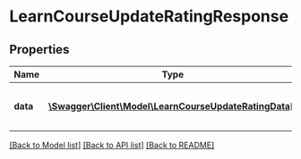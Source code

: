 # LearnCourseUpdateRatingResponse

## Properties
Name | Type | Description | Notes
------------ | ------------- | ------------- | -------------
**data** | [**\Swagger\Client\Model\LearnCourseUpdateRatingData[]**](LearnCourseUpdateRatingData.md) | Saving of the course rating information | 

[[Back to Model list]](../README.md#documentation-for-models) [[Back to API list]](../README.md#documentation-for-api-endpoints) [[Back to README]](../README.md)


